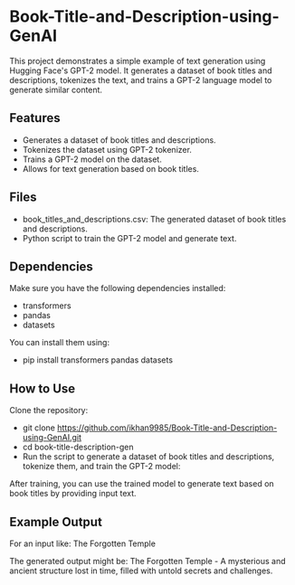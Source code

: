 # Book-Title-and-Description-using-GenAI
This project demonstrates a simple example of text generation using Hugging Face's GPT-2 model. It generates a dataset of book titles and descriptions, tokenizes the text, and trains a GPT-2 language model to generate similar content.

## Features
- Generates a dataset of book titles and descriptions.
- Tokenizes the dataset using GPT-2 tokenizer.
- Trains a GPT-2 model on the dataset.
- Allows for text generation based on book titles.

## Files
- book_titles_and_descriptions.csv: The generated dataset of book titles and descriptions.
- Python script to train the GPT-2 model and generate text.

## Dependencies
Make sure you have the following dependencies installed:

- transformers
- pandas
- datasets

You can install them using:

- pip install transformers pandas datasets

## How to Use
Clone the repository:

- git clone https://github.com/ikhan9985/Book-Title-and-Description-using-GenAI.git
- cd book-title-description-gen
- Run the script to generate a dataset of book titles and descriptions, tokenize them, and train the GPT-2 model:

After training, you can use the trained model to generate text based on book titles by providing input text.

## Example Output
For an input like:
The Forgotten Temple

The generated output might be:
The Forgotten Temple - A mysterious and ancient structure lost in time, filled with untold secrets and challenges.
